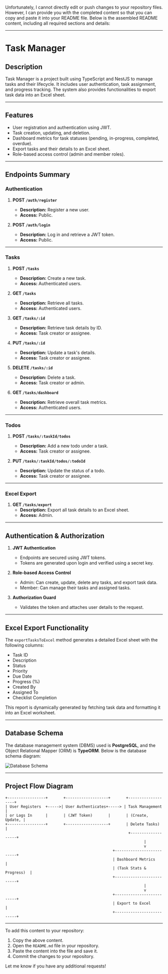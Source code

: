 Unfortunately, I cannot directly edit or push changes to your repository files. However, I can provide you with the completed content so that you can copy and paste it into your README file. Below is the assembled README content, including all required sections and details:

---

# Task Manager

## Description
Task Manager is a project built using TypeScript and NestJS to manage tasks and their lifecycle. It includes user authentication, task assignment, and progress tracking. The system also provides functionalities to export task data into an Excel sheet.

---

## Features
- User registration and authentication using JWT.
- Task creation, updating, and deletion.
- Dashboard metrics for task statuses (pending, in-progress, completed, overdue).
- Export tasks and their details to an Excel sheet.
- Role-based access control (admin and member roles).

---

## Endpoints Summary

### Authentication
1. **POST `/auth/register`**
   - **Description:** Register a new user.
   - **Access:** Public.

2. **POST `/auth/login`**
   - **Description:** Log in and retrieve a JWT token.
   - **Access:** Public.

---

### Tasks
1. **POST `/tasks`**
   - **Description:** Create a new task.
   - **Access:** Authenticated users.

2. **GET `/tasks`**
   - **Description:** Retrieve all tasks.
   - **Access:** Authenticated users.

3. **GET `/tasks/:id`**
   - **Description:** Retrieve task details by ID.
   - **Access:** Task creator or assignee.

4. **PUT `/tasks/:id`**
   - **Description:** Update a task's details.
   - **Access:** Task creator or assignee.

5. **DELETE `/tasks/:id`**
   - **Description:** Delete a task.
   - **Access:** Task creator or admin.

6. **GET `/tasks/dashboard`**
   - **Description:** Retrieve overall task metrics.
   - **Access:** Authenticated users.

---

### Todos
1. **POST `/tasks/:taskId/todos`**
   - **Description:** Add a new todo under a task.
   - **Access:** Task creator or assignee.

2. **PUT `/tasks/:taskId/todos/:todoId`**
   - **Description:** Update the status of a todo.
   - **Access:** Task creator or assignee.

---

### Excel Export
1. **GET `/tasks/export`**
   - **Description:** Export all task details to an Excel sheet.
   - **Access:** Admin.

---

## Authentication & Authorization

1. **JWT Authentication**
   - Endpoints are secured using JWT tokens.
   - Tokens are generated upon login and verified using a secret key.

2. **Role-based Access Control**
   - Admin: Can create, update, delete any tasks, and export task data.
   - Member: Can manage their tasks and assigned tasks.

3. **Authorization Guard**
   - Validates the token and attaches user details to the request.

---

## Excel Export Functionality
The `exportTasksToExcel` method generates a detailed Excel sheet with the following columns:
- Task ID
- Description
- Status
- Priority
- Due Date
- Progress (%)
- Created By
- Assigned To
- Checklist Completion

This report is dynamically generated by fetching task data and formatting it into an Excel worksheet.

---

## Database Schema
The database management system (DBMS) used is **PostgreSQL**, and the Object Relational Mapper (ORM) is **TypeORM**. Below is the database schema diagram:

![Database Schema](./path/to/database-schema.png)

---

## Project Flow Diagram
```plaintext
+-----------------+       +-------------------+       +-------------------+
| User Registers  +----->| User Authenticates+-----> | Task Management   |
| or Logs In      |       | (JWT Token)       |       | (Create, Update, |
+-----------------+       +-------------------+       | Delete Tasks)     |
                                                       +-------------------+
                                                              |
                                                              v
                                                +--------------------------+
                                                | Dashboard Metrics        |
                                                | (Task Stats & Progress)  |
                                                +--------------------------+
                                                              |
                                                              v
                                                +--------------------------+
                                                | Export to Excel          |
                                                +--------------------------+
```

---

To add this content to your repository:
1. Copy the above content.
2. Open the `README.md` file in your repository.
3. Paste the content into the file and save it.
4. Commit the changes to your repository.

Let me know if you have any additional requests!
